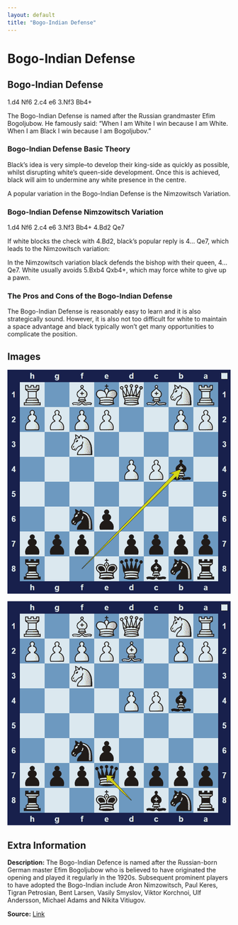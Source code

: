 ```yaml
---
layout: default
title: "Bogo-Indian Defense"
---
```



# Bogo-Indian Defense



## Bogo-Indian Defense

1.d4 Nf6 2.c4 e6 3.Nf3 Bb4+

The Bogo-Indian Defense is named after the Russian grandmaster Efim Bogoljubow. He famously said: “When I am White I win because I am White. When I am Black I win because I am Bogoljubov.”

### Bogo-Indian Defense Basic Theory

Black’s idea is very simple–to develop their king-side as quickly as possible, whilst disrupting white’s queen-side development. Once this is achieved, black will aim to undermine any white presence in the centre.

A popular variation in the Bogo-Indian Defense is the Nimzowitsch Variation.

### Bogo-Indian Defense Nimzowitsch Variation

1.d4 Nf6 2.c4 e6 3.Nf3 Bb4+ 4.Bd2 Qe7

If white blocks the check with 4.Bd2, black’s popular reply is 4… Qe7, which leads to the Nimzowitsch variation:

In the Nimzowitsch variation black defends the bishop with their queen, 4… Qe7. White usually avoids 5.Bxb4 Qxb4+, which may force white to give up a pawn.

### The Pros and Cons of the Bogo-Indian Defense

The Bogo-Indian Defense is reasonably easy to learn and it is also strategically sound. However, it is also not too difficult for white to maintain a space advantage and black typically won’t get many opportunities to complicate the position.



## Images

![bogo-indian-defense](../images/bogo-indian-defense-1.png)

![bogo-indian-defense](../images/bogo-indian-defense-2.png)



## Extra Information
**Description:** The Bogo-Indian Defence is named after the Russian-born German master Efim Bogoljubow who is believed to have originated the opening and played it regularly in the 1920s. Subsequent prominent players to have adopted the Bogo-Indian include Aron Nimzowitsch, Paul Keres, Tigran Petrosian, Bent Larsen, Vasily Smyslov, Viktor Korchnoi, Ulf Andersson, Michael Adams and Nikita Vitiugov.

**Source:** [Link](https://en.wikipedia.org/wiki/Bogo-Indian_Defence)
